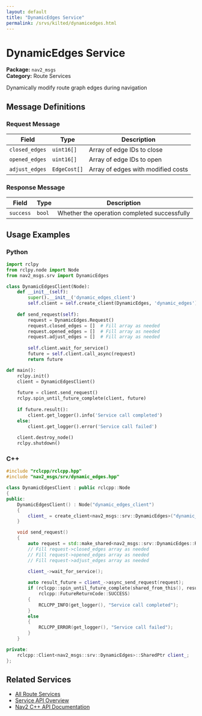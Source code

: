 ```yaml
---
layout: default
title: "DynamicEdges Service"
permalink: /srvs/kilted/dynamicedges.html
---
```


# DynamicEdges Service

**Package:** `nav2_msgs`  
**Category:** Route Services

Dynamically modify route graph edges during navigation

## Message Definitions

### Request Message

| Field | Type | Description |
|-------|------|-------------|
| `closed_edges` | `uint16[]` | Array of edge IDs to close |
| `opened_edges` | `uint16[]` | Array of edge IDs to open |
| `adjust_edges` | `EdgeCost[]` | Array of edges with modified costs |


### Response Message

| Field | Type | Description |
|-------|------|-------------|
| `success` | `bool` | Whether the operation completed successfully |



## Usage Examples

### Python

```python
import rclpy
from rclpy.node import Node
from nav2_msgs.srv import DynamicEdges

class DynamicEdgesClient(Node):
    def __init__(self):
        super().__init__('dynamic_edges_client')
        self.client = self.create_client(DynamicEdges, 'dynamic_edges')
        
    def send_request(self):
        request = DynamicEdges.Request()
        request.closed_edges = []  # Fill array as needed
        request.opened_edges = []  # Fill array as needed
        request.adjust_edges = []  # Fill array as needed
        
        self.client.wait_for_service()
        future = self.client.call_async(request)
        return future

def main():
    rclpy.init()
    client = DynamicEdgesClient()
    
    future = client.send_request()
    rclpy.spin_until_future_complete(client, future)
    
    if future.result():
        client.get_logger().info('Service call completed')
    else:
        client.get_logger().error('Service call failed')
        
    client.destroy_node()
    rclpy.shutdown()
```

### C++

```cpp
#include "rclcpp/rclcpp.hpp"
#include "nav2_msgs/srv/dynamic_edges.hpp"

class DynamicEdgesClient : public rclcpp::Node
{
public:
    DynamicEdgesClient() : Node("dynamic_edges_client")
    {
        client_ = create_client<nav2_msgs::srv::DynamicEdges>("dynamic_edges");
    }

    void send_request()
    {
        auto request = std::make_shared<nav2_msgs::srv::DynamicEdges::Request>();
        // Fill request->closed_edges array as needed
        // Fill request->opened_edges array as needed
        // Fill request->adjust_edges array as needed

        client_->wait_for_service();
        
        auto result_future = client_->async_send_request(request);
        if (rclcpp::spin_until_future_complete(shared_from_this(), result_future) ==
            rclcpp::FutureReturnCode::SUCCESS)
        {
            RCLCPP_INFO(get_logger(), "Service call completed");
        }
        else
        {
            RCLCPP_ERROR(get_logger(), "Service call failed");
        }
    }

private:
    rclcpp::Client<nav2_msgs::srv::DynamicEdges>::SharedPtr client_;
};
```

## Related Services

- [All Route Services](/srvs/kilted/index.html#route-services)
- [Service API Overview](/srvs/kilted/index.html)
- [Nav2 C++ API Documentation](/kilted/html/index.html)
